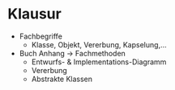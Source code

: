 # Klausur

* Fachbegriffe
	* Klasse, Objekt, Vererbung, Kapselung,... 
* Buch Anhang -> Fachmethoden
	* Entwurfs- & Implementations-Diagramm
	* Vererbung
	* Abstrakte Klassen

